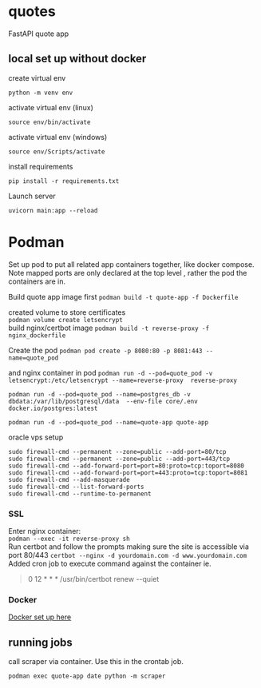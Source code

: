 # quotes
FastAPI quote app

## local set up without docker

create virtual env
```  
python -m venv env
``` 
activate virtual env (linux)

```  
source env/bin/activate
``` 
activate virtual env (windows)
```
source env/Scripts/activate
```
install requirements
```
pip install -r requirements.txt
```
Launch server  
```  
uvicorn main:app --reload  
```  


# Podman   

Set up pod to put all related app containers together, like docker compose.  Note mapped ports are only declared at the top level , rather the pod the containers are in.

Build quote app image first
`podman build -t quote-app -f Dockerfile`

created volume to store certificates  
`podman volume create letsencrypt`  
build nginx/certbot image
`podman build -t reverse-proxy -f nginx_dockerfile`  

Create the pod
`podman pod create -p 8080:80 -p 8081:443 --name=quote_pod`  

and nginx container in pod
`podman run -d --pod=quote_pod -v letsencrypt:/etc/letsencrypt --name=reverse-proxy  reverse-proxy` 

`podman run -d --pod=quote_pod --name=postgres_db -v dbdata:/var/lib/postgresql/data  --env-file core/.env docker.io/postgres:latest`

`podman run -d --pod=quote_pod --name=quote-app quote-app`

oracle vps setup

```  
sudo firewall-cmd --permanent --zone=public --add-port=80/tcp
sudo firewall-cmd --permanent --zone=public --add-port=443/tcp
sudo firewall-cmd --add-forward-port=port=80:proto=tcp:toport=8080
sudo firewall-cmd --add-forward-port=port=443:proto=tcp:toport=8081
sudo firewall-cmd --add-masquerade
sudo firewall-cmd --list-forward-ports
sudo firewall-cmd --runtime-to-permanent
```

### SSL

Enter nginx container:  
`podman --exec -it reverse-proxy sh`  
Run certbot and follow the prompts making sure the site is accessible via port 80/443
`certbot --nginx -d yourdomain.com -d www.yourdomain.com`  
Added cron job to execute command against the container
ie.
>  0 12 * * * /usr/bin/certbot renew --quiet

### Docker 
[Docker set up here](DOCKER.md)

## running jobs 

call scraper via container. Use this in the crontab job. 

`podman exec quote-app date python -m scraper`
